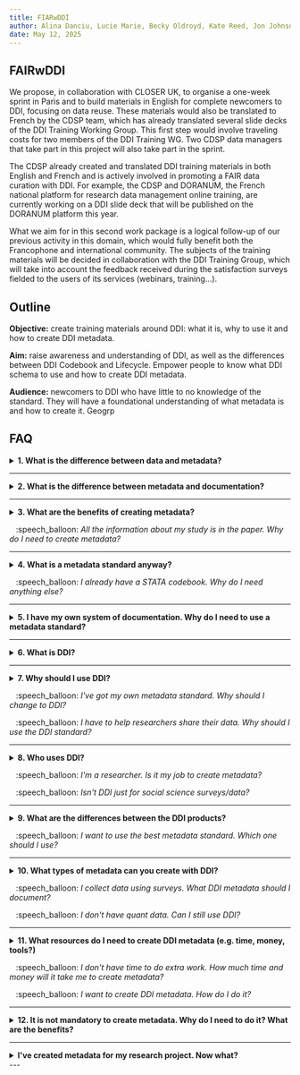 ```yaml
---
title: FIARwDDI
author: Alina Danciu, Lucie Marie, Becky Oldroyd, Kate Reed, Jon Johnson
date: May 12, 2025
---
```


## FAIRwDDI

We propose, in collaboration with CLOSER UK, to organise a one-week sprint in Paris and to build materials in English for complete newcomers to DDI, focusing on data reuse. These materials would also be translated to French by the CDSP team, which has already translated several slide decks of the DDI Training Working Group. This first step would involve traveling costs for two members of the DDI Training WG. Two CDSP data managers that take part in this project will also take part in the sprint. 

The CDSP already created and translated DDI training materials in both English and French and is actively involved in promoting a FAIR data curation with DDI. For example, the CDSP and DORANUM, the French national platform for research data management online training, are currently working on a DDI slide deck that will be published on the DORANUM platform this year. 

What we aim for in this second work package is a logical follow-up of our previous activity in this domain, which would fully benefit both the Francophone and international community. The  subjects of the training materials will be decided in collaboration with the DDI Training Group, which will take into account the feedback received during the satisfaction surveys fielded to the users of its services (webinars, training…). 


## Outline

**Objective:** create training materials around DDI: what it is, why to use it and how to create DDI metadata. 

**Aim:** raise awareness and understanding of DDI, as well as the differences between DDI Codebook and Lifecycle. Empower people to know what DDI schema to use and how to create DDI metadata.

**Audience:** newcomers to DDI who have little to no knowledge of the standard. They will have a foundational understanding of what metadata is and how to create it.
Geogrp

## FAQ

<details>
<summary><b>1. What is the difference between data and metadata?</b></summary>
<p></p>
Data is the primary information collected during a study, an experiment, or an observation. It aims to measure concepts by collecting data that can be represented in different ways, such as numbers, text, symbols, or pictures. <p></p>

For data to be meaningful, it needs to have related information about what it measures and how that should be interpreted - this is what metadata captures. 

_Example: the height of a human, measured to the nearest millimetres, using a stadiometer._

FAIR (Findable, Accessible, Interoperable, and Reusable) data can be made possible through structured metadata. It enables information exchange, and technical infrastructure such as persistent identifiers alongside data format information to be able to compare and combine the data itself.

</details>

---

<details>
<summary><b>2. What is the difference between metadata and documentation?</b></summary>
<p></p>

Metadata is a form of documentation that describes data - you may have heard of the phrase “data about data”. It can be used to describe high-level information about a study, such as the year it was conducted or the Principal Investigator (PI), right down to the questions asked to generate the variables.

Metadata differs from other forms of documentation, such as PDFs or STATA codebooks, because it is structured and machine-readable, using formats such as XML. In this way, metadata is more powerful than other forms of documentation as it allows people to quickly discover, understand and (re)use data.

_Example: a search engine cannot read/understand unstructured documentation. As metadata is structured and machine actionable, people can efficiently search and compare vast quantities of information without having to read individual documentation._

</details>

---

<details>
<summary><b>3. What are the benefits of creating metadata?</b><p></p>
&nbsp;&nbsp; :speech_balloon: <i>All the information about my study is in the paper. Why do I need to create metadata?</i></summary>
<p></p>

When data are described in a research paper, it may take time to find and extract the information you need to understand and reuse data, or it may be incomplete. Also, the purpose of a paper is to report the findings of a particular research question, but data can be reused to answer more research questions than the one it was originally intended to measure. When we aim to share and reuse data, another level of description is needed. Metadata provides the information needed for people to efficiently discover, understand and (re)use data, making your data go further. By maximising the potential of data, metadata creates more opportunity for data citations, secondary research and cross-study comparison. It is also helpful for your future self, to help you understand your own data in the future.

</details>

---

<details>
<summary><b>4. What is a metadata standard anyway?</b><p></p>
&nbsp;&nbsp; :speech_balloon: <i>I already have a STATA codebook. Why do I need anything else?</i></summary>
<p></p>

Metadata standards are a ready-made framework for describing the data and related information. They provide a consistent way to structure your metadata, enabling sharing and comparing across studies. While there are a few cross-discipline standards, they are often discipline specific, focusing on a particular research area.

Even within a research area, there may be different ways of saying the same thing. A standard gives a common language so there is a shared understanding.

_Example: The term **“Creator”** is used to describe the person, corporate body, or agency responsible for making the resource in several metadata standards. The **“Publisher”** is the person or organization responsible for making the resource available in its present form._

Metadata may be associated with other metadata to provide a more detailed level of information.  

_Example: **“Publisher”** can be associated with other information, such as name, role and organisation._

Metadata standards often allow the addition of other content you may want to use in your organisation but not share with others.

</details>

---

<details>
<summary><b>5. I have my own system of documentation. Why do I need to use a metadata standard?</b></summary>
<p></p>

Even if you have your own system of documentation, using a metadata standard makes your metadata more powerful. Metadata standards can increase the visibility and usability of your data, for instance within a data archive or repository. 

They make your metadata interoperable, meaning it can be exchanged with other systems and tools and compared to other people’s metadata. The more people who adopt a standard, the more powerful and effective it becomes. 

Metadata standards transform metadata from a personal filing system into a tool that can help you search, compare and preserve metadata across studies. They also save you time, as metadata standards give you a ready-made framework, telling you what to document, the metadata fields, and their allowable inputs.

</details>

---

<details>
<summary><b>6. What is DDI?</b></summary>
<p></p>

“The Data Documentation Initiative (DDI) is a suite of products that describes metadata about both quantitative and qualitative research data in the social, behavioral, economic, and health sciences. The DDI suite is a set of free standards that help you document and manage different stages of the research data lifecycle, including conceptualization, collection, process, distribution, discovery, and archiving.”

For example, DDI offers a set of controlled vocabularies commonly used in social science and other disciplines to support systems designed to identify, locate, and access data for research purposes. 
It can also be easily mapped with other standards, such as Dublin Core, to facilitate data interoperability between different repositories or systems. 
 
</details>

---

<details>
<summary><b>7. Why should I use DDI?</b> <p></p>
&nbsp;&nbsp; :speech_balloon: <i>I've got my own metadata standard. Why should I change to DDI?</i> <p></p>
&nbsp;&nbsp; :speech_balloon: <i>I have to help researchers share their data. Why should I use the DDI standard?</i></summary>
<p></p>

Using standards makes data usable to more than just the project or person that created the data. It also makes interoperability possible.

Documenting data with open standards like DDI improves consistency, integration, and quality, producing FAIR data, realizing its full potential for people, software, and machines (DDI website). 

The DDI products will allow you to document all the stages of the research process, from conceptualisation, collection, discovery and archiving. They allow you to document the data itself (example: questions, code lists, etc.). 

This will improve its trustworthiness, discoverability and reusability. You/your institution will contribute to the open science movement and join the many researchers, data scientists, data managers, archives, repositories that use DDI.

</details>

---

<details>
<summary><b>8. Who uses DDI?</b> <p></p>
&nbsp;&nbsp; :speech_balloon: <i>I'm a researcher. Is it my job to create metadata?</i> <p></p>
&nbsp;&nbsp; :speech_balloon: <i>Isn't DDI just for social science surveys/data?</i> </summary>
<p></p>

DDI is used in over 500 organisations, including archives, social and health related research organisations and national statistics agencies.  

Certain platforms or repositories will suggest researchers to use specific standards when it comes to creating metadata. For example, in France, DDI is recommended in the Passport for Open Science of the Ministry of Higher Education and Research as a standard for metadata when describing data from surveys and other observation methods in social science, behavioural science, economics and healthcare. 

Who better than you to explain the production process of your own data? 

Even though it may seem a bit technical or intimidating, metadata experts can help you to get started. Feel free to get in touch with the DDI Alliance https://ddialliance.org/request-training

</details>

---

<details>
<summary><b>9. What are the differences between the DDI products?</b><p></p>
&nbsp;&nbsp; :speech_balloon: <i>I want to use the best metadata standard. Which one should I use?</i></summary>
<p></p>

There is no ‘best’ metadata standard, as different standards are designed to address different purposes and needs. Rather than looking for the ‘best’ standard, it’s about finding the right standard for your metadata.

When finding the right standard, you need to consider: what’s the common standard used in your discipline, what metadata do you want to capture (e.g. study level information, data level information etc.), how much time and resource do you have to create and manage metadata.

</details>

---

<details>
<summary><b>10. What types of metadata can you create with DDI?</b><p></p>
&nbsp;&nbsp; :speech_balloon: <i>I collect data using surveys. What DDI metadata should I document?</i><p></p>
&nbsp;&nbsp; :speech_balloon: <i>I don't have quant data. Can I still use DDI?</i></summary>
<p></p>

The DDI standard allows you to document a variety of metadata, from high-level information about your study, to very detailed  information about questions and variables. It is up to you to decide which elements of the standard you adopt. This decision depends on the scope of your research project and the resources available to you, but some metadata is always better than none. A good starting point is to consider what information someone else would need to understand and use your data, or for you to understand and use your own data in the future.

</details>

---

<details>
<summary><b>11. What resources do I need to create DDI metadata (e.g. time, money, tools?)</b><p></p>
&nbsp;&nbsp; :speech_balloon: <i>I don't have time to do extra work. How much time and money will it take me to create metadata?</i><p></p>
&nbsp;&nbsp; :speech_balloon: <i>I want to create DDI metadata. How do I do it?</i></summary>
<p></p>

DDI is a free, openly available standard which anyone can access and use. It provides a framework and guidance on how to create open metadata. There are different tools and software you can use to create and manage this metadata, some free and some commercial. DDI provides a list of tools you could use here, which range in functionality and scope.

What tools you use, how long it will take and how much it will cost, depends on the research and what metadata you want to create. If you have a small one-off project, you may only want to capture study level information. However, if you’re working on large datasets that you are planning to repeat and share widely, you may want to capture more detailed information such as variable information.

It’s important to think about metadata from the beginning of a research project. Creating and managing metadata from the start will save time and money, so you’re not stuck retrospectively creating metadata.

</details>

---

<details>
<summary><b>12. It is not mandatory to create metadata. Why do I need to do it? What are the benefits?</b></summary>
<p></p>

While some funders and organisations require metadata, their creation is often optional. Some researchers are worried that it is a drain on time and resources. So, why do it?

Creating robust metadata actually saves you time in the long run and maximises the use of your data. Without metadata, your data ends up in a silo as it is harder to discover,understand and (re)use. Researchers waste time independently seeking or giving clarification around datasets.

Metadata allows people to compare and exchange information between different datasets. Data is easier to discover and understand, leading to more data citations, secondary research and cross-study comparison. It’s also a useful note to self, helping you organise your data and refer to it in the future.

</details>

---

<details>
<summary><b>I've created metadata for my research project. Now what?</b></summary>
<p></p>

Metadata should be created from the beginning of the research project. Using an open standard like DDI for their creation will help: 

- If you want a way to make documenting and sharing your data easier
- If you are interested in using a common documentation standard that permits Web display
- If you want to export and repurpose  your documentation to other formats and products, for example create PDF files
- DDI is a way to standardize documentation and make it interoperable. DDI uses XML to create FAIR metadata that is structured yet flexible, and not platform dependent.

</details>
---

